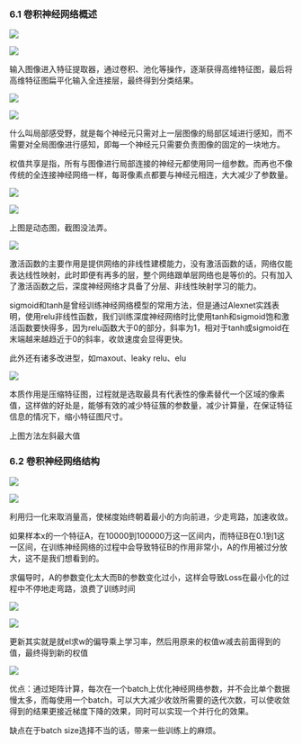 ### 6.1 卷积神经网络概述

![](https://gitee.com/hxc8/images2/raw/master/img/202407172153881.jpg)

![](https://gitee.com/hxc8/images2/raw/master/img/202407172153155.jpg)

输入图像进入特征提取器，通过卷积、池化等操作，逐渐获得高维特征图，最后将高维特征图扁平化输入全连接层，最终得到分类结果。

![](https://gitee.com/hxc8/images2/raw/master/img/202407172153719.jpg)

![](https://gitee.com/hxc8/images2/raw/master/img/202407172154549.jpg)

什么叫局部感受野，就是每个神经元只需对上一层图像的局部区域进行感知，而不需要对全局图像进行感知，即每一个神经元只需要负责图像的固定的一块地方。

权值共享是指，所有与图像进行局部连接的神经元都使用同一组参数。而再也不像传统的全连接神经网络一样，每哥像素点都要与神经元相连，大大减少了参数量。

![](https://gitee.com/hxc8/images2/raw/master/img/202407172154142.jpg)

![](https://gitee.com/hxc8/images2/raw/master/img/202407172154418.jpg)

上图是动态图，截图没法弄。

![](https://gitee.com/hxc8/images2/raw/master/img/202407172154007.jpg)

激活函数的主要作用是提供网络的非线性建模能力，没有激活函数的话，网络仅能表达线性映射，此时即便有再多的层，整个网络跟单层网络也是等价的。只有加入了激活函数之后，深度神经网络才具备了分层、非线性映射学习的能力。

sigmoid和tanh是曾经训练神经网络模型的常用方法，但是通过Alexnet实践表明，使用relu非线性函数，我们训练深度神经网络时比使用tanh和sigmoid饱和激活函数要快得多，因为relu函数大于0的部分，斜率为1，相对于tanh或sigmoid在末端越来越趋近于0的斜率，收敛速度会显得更快。

此外还有诸多改进型，如maxout、leaky relu、elu

![](https://gitee.com/hxc8/images2/raw/master/img/202407172154661.jpg)

本质作用是压缩特征图，过程就是选取最具有代表性的像素替代一个区域的像素值，这样做的好处是，能够有效的减少特征簇的参数量，减少计算量，在保证特征信息的情况下，缩小特征图尺寸。

上图方法左斜最大值

### 6.2 卷积神经网络结构

![](https://gitee.com/hxc8/images2/raw/master/img/202407172154264.jpg)

![](https://gitee.com/hxc8/images2/raw/master/img/202407172154307.jpg)

利用归一化来取消量高，使梯度始终朝着最小的方向前进，少走弯路，加速收敛。

如果样本x的一个特征A，在10000到100000万这一区间内，而特征B在0.1到1这一区间，在训练神经网络的过程中会导致特征B的作用非常小，A的作用被过分放大，这不是我们想看到的。

求偏导时，A的参数变化太大而B的参数变化过小，这样会导致Loss在最小化的过程中不停地走弯路，浪费了训练时间

![](https://gitee.com/hxc8/images2/raw/master/img/202407172154454.jpg)

![](https://gitee.com/hxc8/images2/raw/master/img/202407172154882.jpg)

更新其实就是就el求w的偏导乘上学习率，然后用原来的权值w减去前面得到的值，最终得到新的权值

![](https://gitee.com/hxc8/images2/raw/master/img/202407172154052.jpg)

优点：通过矩阵计算，每次在一个batch上优化神经网络参数，并不会比单个数据慢太多，而每使用一个batch，可以大大减少收敛所需要的迭代次数，可以使收敛得到的结果更接近梯度下降的效果，同时可以实现一个并行化的效果。

缺点在于batch size选择不当的话，带来一些训练上的麻烦。